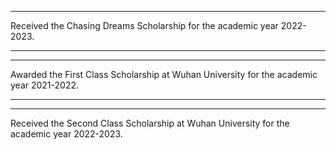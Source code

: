 

---

Received the Chasing Dreams Scholarship for the academic year 2022-2023.

---

---

Awarded the First Class Scholarship at Wuhan University for the academic year 2021-2022.

---

---

Received the Second Class Scholarship at Wuhan University for the academic year 2022-2023.
